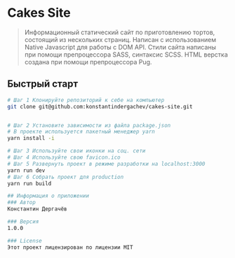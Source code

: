 # Cakes Site
> Информационный статический сайт по приготовлению тортов, состоящий из нескольких страниц.
> Написан с использованием Native Javascript для работы с DOM API.
> Стили сайта написаны при помощи препроцессора SASS, синтаксис SCSS.
> HTML верстка создана при помощи препроцессора Pug.

## Быстрый старт

```bash
# Шаг 1 Клонируйте репозиторий к себе на компьютер
git clone git@github.com:konstantindergachev/cakes-site.git


# Шаг 2 Установите зависимости из файла package.json
# В проекте используется пакетный менеджер yarn
yarn install -i

# Шаг 3 Используйте свои иконки на соц. сети
# Шаг 4 Используйте свою favicon.ico
# Шаг 5 Развернуть проект в режиме разработки на localhost:3000
yarn run dev
# Шаг 6 Собрать проект для production
yarn run build

## Информация о приложении
### Автор
Константин Дергачёв

### Версия
1.0.0

### License
Этот проект лицензирован по лицензии MIT